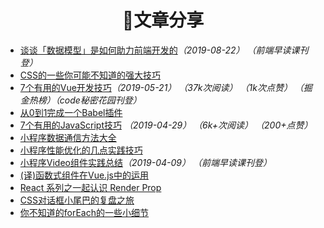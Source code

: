 <h1 align="center"> 🌱文章分享</h1>

* [谈谈「数据模型」是如何助力前端开发的](https://mp.weixin.qq.com/s/q6xybux0fhrUz5HE5TY0aA)*（2019-08-22）* *（前端早读课刊登）*
* [CSS的一些你可能不知道的强大技巧](https://juejin.im/post/5d0b76d8f265da1b602909c5)
* [7个有用的Vue开发技巧](https://juejin.im/post/5ce3b519f265da1bb31c0d5f)*（2019-05-21）* *（37k次阅读）* *（1k次点赞）* *（掘金热榜）（code秘密花园刊登）*
* [从0到1完成一个Babel插件](https://juejin.im/post/5cbe76d8f265da036d79bbe5)
* [7个有用的JavaScript技巧](https://juejin.im/post/5cc6f07ce51d456e3a5f089b) *（2019-04-29）*  *（6k+次阅读）*  *（200+点赞）*
* [小程序数据通信方法大全](https://juejin.im/post/5cb2f572e51d456e6154b402)
* [小程序性能优化的几点实践技巧](https://mp.weixin.qq.com/s/zhBQmjDoo056hlyR41RTIw)
* [小程序Video组件实践总结](https://mp.weixin.qq.com/s/zhBQmjDoo056hlyR41RTIw)*（2019-04-09）* *（前端早读课刊登）*
* [(译)函数式组件在Vue.js中的运用](https://juejin.im/post/5c2d7030f265da613a54236f)
* [React 系列之一起认识 Render Prop](https://juejin.im/post/5a965ac6f265da4e7a78889d)
* [CSS对话框小尾巴的复盘之旅](https://juejin.im/post/5cdc0458f265da03a1584fd0)
* [你不知道的forEach的一些小细节](https://juejin.im/post/5cb860eaf265da03ac0d052b)
